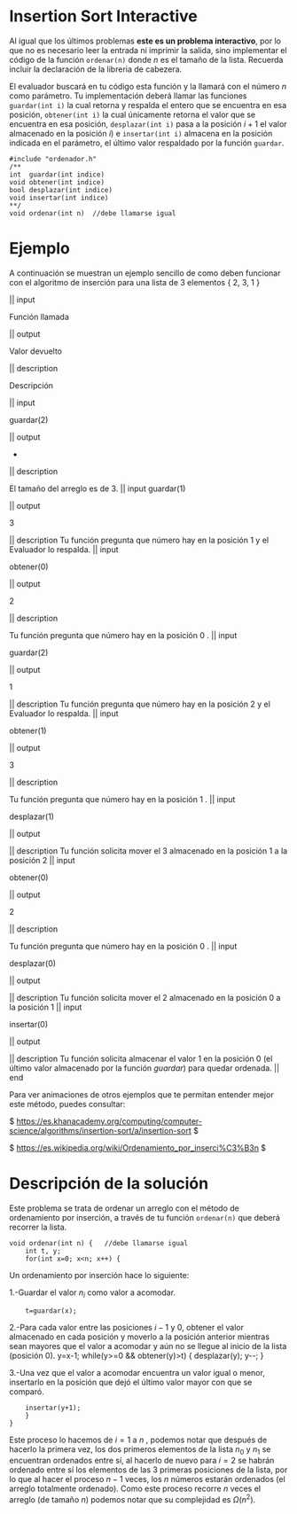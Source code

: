 # Insertion Sort Interactive

Al igual que los últimos problemas **este es un problema interactivo**, por lo que no es necesario leer la entrada ni imprimir la salida, sino implementar el código de la función `ordenar(n)` donde $n$ es el tamaño de la lista. Recuerda incluir la declaración de la libreria de cabezera.

El evaluador buscará en tu código esta función y la llamará con el número $n$ como parámetro. Tu implementación deberá llamar las funciones `guardar(int i)` la cual retorna y respalda el entero que se encuentra en esa posición, `obtener(int i)` la cual únicamente retorna el valor que se encuentra en esa posición, `desplazar(int i)` pasa a la posición $i+1$ el valor almacenado en la posición $i$) e `insertar(int i)` almacena en la posición indicada en el parámetro, el último valor respaldado por la función `guardar`.

    #include "ordenador.h"
    /**
    int  guardar(int indice)
    void obtener(int indice)
    bool desplazar(int indice)
    void insertar(int indice)
    **/
    void ordenar(int n)  //debe llamarse igual

# Ejemplo

A continuación se muestran un ejemplo sencillo de como deben funcionar con el algoritmo de inserción para una lista de 3 elementos { 2, 3, 1 }

|| input

Función llamada

|| output

Valor devuelto

|| description

Descripción

|| input

guardar(2)

|| output

-

|| description

El tamaño del arreglo es de 3.
|| input
guardar(1)

|| output

3

|| description
Tu función pregunta que número hay en la posición 1 y el Evaluador lo respalda.
|| input

obtener(0)

|| output

2

|| description

Tu función pregunta que número hay en la posición 0 .
|| input

guardar(2)

|| output

1

|| description
Tu función pregunta que número hay en la posición 2 y el Evaluador lo respalda.
|| input

obtener(1)

|| output

3

|| description

Tu función pregunta que número hay en la posición 1 .
|| input

desplazar(1)

|| output

|| description
Tu función solicita mover el 3 almacenado en la posición 1 a la posición 2
|| input

obtener(0)

|| output

2

|| description

Tu función pregunta que número hay en la posición 0 .
|| input

desplazar(0)

|| output

|| description
Tu función solicita mover el 2 almacenado en la posición 0 a la posición 1
|| input

insertar(0)

|| output

|| description
Tu función solicita almacenar el valor 1 en la posición 0 (el último valor almacenado por la función $guardar$) para quedar ordenada.
|| end

Para ver animaciones de otros ejemplos que te permitan entender mejor este método, puedes consultar:

$ https://es.khanacademy.org/computing/computer-science/algorithms/insertion-sort/a/insertion-sort $

$ https://es.wikipedia.org/wiki/Ordenamiento_por_inserci%C3%B3n $

# Descripción de la solución

Este problema se trata de ordenar un arreglo con el método de ordenamiento por inserción, a través de tu función `ordenar(n)` que deberá recorrer la lista.

    void ordenar(int n) {   //debe llamarse igual
    	int t, y;
    	for(int x=0; x<n; x++) {

Un ordenamiento por inserción hace lo siguiente:

1.-Guardar el valor $n_i$ como valor a acomodar.

    	t=guardar(x);

2.-Para cada valor entre las posiciones $i-1$ y $0$, obtener el valor almacenado en cada posición y moverlo a la posición anterior
mientras sean mayores que el valor a acomodar y aún no se llegue al inicio de la lista (posición $0$).
y=x-1;
while(y>=0 && obtener(y)>t) {
desplazar(y);
y--;
}

3.-Una vez que el valor a acomodar encuentra un valor igual o menor, insertarlo en la posición que dejó el último valor mayor con que se comparó.

    	insertar(y+1);
    	}
    }

Este proceso lo hacemos de $i=1$ a $n$ , podemos notar que después de hacerlo la primera vez, los dos primeros elementos de la lista $n_0$ y $n_1$ se encuentran ordenados entre sí, al hacerlo de nuevo para $i=2$ se habrán ordenado entre sí los elementos de las $3$ primeras posiciones de la lista, por lo que al hacer el proceso $n-1$ veces, los $n$ números estarán ordenados (el arreglo totalmente ordenado). Como este proceso recorre $n$ veces el arreglo (de tamaño $n$) podemos notar que su complejidad es $Ω(n^2)$.
